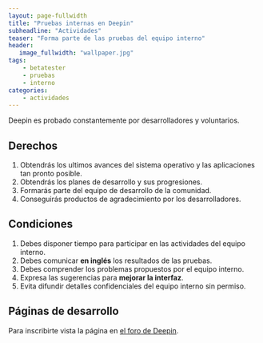 ```yaml
---
layout: page-fullwidth
title: "Pruebas internas en Deepin"
subheadline: "Actividades"
teaser: "Forma parte de las pruebas del equipo interno"
header:
   image_fullwidth: "wallpaper.jpg"
tags:
    - betatester
    - pruebas
    - interno
categories:
    - actividades
---
```

Deepin es probado constantemente por desarrolladores y voluntarios.

## Derechos
1. Obtendrás los ultimos avances del sistema operativo y las aplicaciones tan pronto posible.
2. Obtendrás los planes de desarrollo y sus progresiones.
3. Formarás parte del equipo de desarrollo de la comunidad.   
4. Conseguirás productos de agradecimiento por los desarrolladores.

## Condiciones
1. Debes disponer tiempo para participar en las actividades del equipo interno.
2. Debes comunicar **en inglés** los resultados de las pruebas.
3. Debes comprender los problemas propuestos por el equipo interno.
4. Expresa las sugerencias para **mejorar la interfaz**.
5. Evita difundir detalles confidenciales del equipo interno sin permiso.

## Páginas de desarrollo

Para inscribirte vista la página en [el foro de Deepin](https://bbs.deepin.org/forum.php?mod=forumdisplay&fid=70).
